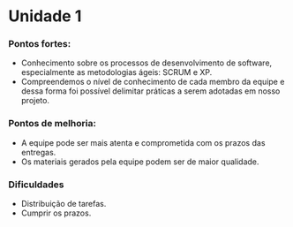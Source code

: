 # Unidade 1

### Pontos fortes:
- Conhecimento sobre os processos de desenvolvimento de software, especialmente as metodologias ágeis: SCRUM e XP.
- Compreendemos o nível de conhecimento de cada membro da equipe e dessa forma foi possível delimitar práticas a serem adotadas em nosso projeto.

### Pontos de melhoria:
- A equipe pode ser mais atenta e comprometida com os prazos das entregas.
- Os materiais gerados pela equipe podem ser de maior qualidade.

### Dificuldades
- Distribuição de tarefas.
- Cumprir os prazos.
